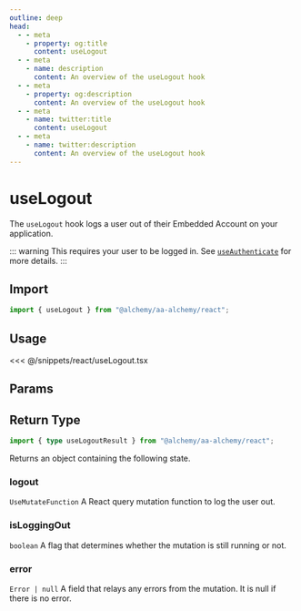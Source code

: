 ```yaml
---
outline: deep
head:
  - - meta
    - property: og:title
      content: useLogout
  - - meta
    - name: description
      content: An overview of the useLogout hook
  - - meta
    - property: og:description
      content: An overview of the useLogout hook
  - - meta
    - name: twitter:title
      content: useLogout
  - - meta
    - name: twitter:description
      content: An overview of the useLogout hook
---
```


# useLogout

The `useLogout` hook logs a user out of their Embedded Account on your application.

::: warning
This requires your user to be logged in. See [`useAuthenticate`](/react/useAuthenticate) for more details.
:::

## Import

```ts
import { useLogout } from "@alchemy/aa-alchemy/react";
```

## Usage

<<< @/snippets/react/useLogout.tsx

## Params

<!--@include: ./BaseHookMutationArgs.md-->

## Return Type

```ts
import { type useLogoutResult } from "@alchemy/aa-alchemy/react";
```

Returns an object containing the following state.

### logout

`UseMutateFunction`
A React query mutation function to log the user out.

### isLoggingOut

`boolean`
A flag that determines whether the mutation is still running or not.

### error

`Error | null`
A field that relays any errors from the mutation. It is null if there is no error.
